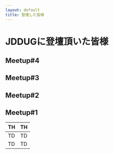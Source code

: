 ```yaml
---
layout: default
title: 登壇した皆様
---
```

# JDDUGに登壇頂いた皆様

## Meetup#4

## Meetup#3

## Meetup#2

## Meetup#1

| TH | TH |
| ---- | ---- |
| TD | TD |
| TD | TD |

